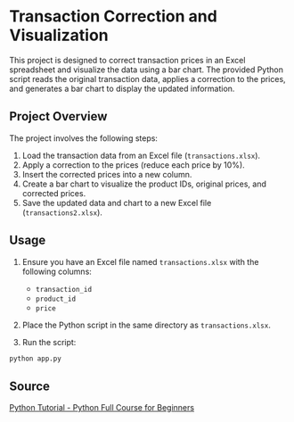 # Transaction Correction and Visualization

This project is designed to correct transaction prices in an Excel spreadsheet and visualize the data using a bar chart. The provided Python script reads the original transaction data, applies a correction to the prices, and generates a bar chart to display the updated information.

## Project Overview

The project involves the following steps:
1. Load the transaction data from an Excel file (`transactions.xlsx`).
2. Apply a correction to the prices (reduce each price by 10%).
3. Insert the corrected prices into a new column.
4. Create a bar chart to visualize the product IDs, original prices, and corrected prices.
5. Save the updated data and chart to a new Excel file (`transactions2.xlsx`).

## Usage

1. Ensure you have an Excel file named `transactions.xlsx` with the following columns:
    - `transaction_id`
    - `product_id`
    - `price`
  
2. Place the Python script in the same directory as `transactions.xlsx`.

3. Run the script:
```bash
python app.py
```

## Source 
[Python Tutorial - Python Full Course for Beginners](https://www.youtube.com/watch?v=_uQrJ0TkZlc)